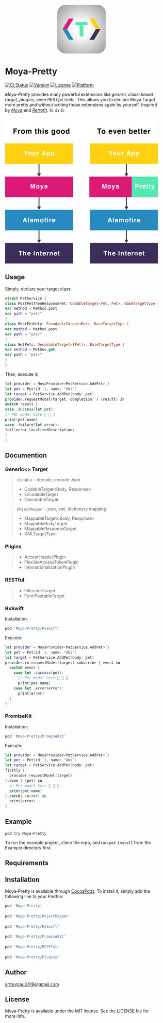 <p align="center">
<img height="160" src="web/logo_github.png" />
</p>

# Moya-Pretty

[![CI Status](https://img.shields.io/travis/arthurgau0419@gmail.com/Moya-Pretty.svg?style=flat)](https://travis-ci.org/arthurgau0419@gmail.com/Moya-Pretty)
[![Version](https://img.shields.io/cocoapods/v/Moya-Pretty.svg?style=flat)](https://cocoapods.org/pods/Moya-Pretty)
[![License](https://img.shields.io/cocoapods/l/Moya-Pretty.svg?style=flat)](https://cocoapods.org/pods/Moya-Pretty)
[![Platform](https://img.shields.io/cocoapods/p/Moya-Pretty.svg?style=flat)](https://cocoapods.org/pods/Moya-Pretty)

*Moya-Pretty* provides many powerful extensions like *generic class-based target*, *plugins*, even *RESTful traits*. This allows you to declare Moya Target more pretty and without writing those extensions again by yourself. 
Inspired by [*Moya*](https://github.com/Moya/Moya) and [*Retrofit*](https://github.com/square/retrofit). 👍 👍 👍

![Moya-Pretty Overview](web/diagram.jpg)

## Usage
Simply, declare your target class:
```swift
struct PetService {  
class PostPetThenResponsePet: CodableTarget<Pet, Pet>, BaseTargetType {
var method = Method.post
var path = "pet/"    
}
class PostPetOnly: EncodableTarget<Pet>, BaseTargetType {
var method = Method.post
var path = "pet/"    
}
class GetPets: DecodableTarget<[Pet]>, BaseTargetType {
var method = Method.get
var path = "pet/"    
}
}
```

Then, execute it:
```swift
let provider = MoyaProvider<PetService.AddPet>() 
let pet = Pet(id: 1, name: "Obi")
let target = PetService.AddPet(body: pet)
provider.requestModel(target, completion: { (result) in
switch result {
case .success(let pet):
// Pet model here 🎉 🎉 🎉
print(pet.name)
case .failure(let error):
fail(error.localizedDescription)
}
)

```

## Documention

### Generic<> Target

> `Codable` - decode, encode Json.
>
> - CodableTarget<Body, Response>
> - EncodableTarget<Body>
> - DecodableTarget<Response>

> `ObjectMapper` - json, xml, dictionary mapping.
> - MappableTarget<Body, Response>
> - MappableBodyTarget<Body>
> - MappableResponseTarget<Response>
> - XMLTargetType

### Pligins
> 
>
> - AcceptHeaderPlugin
> - FlexibleAccessTokenPlugin
> - InternationalizationPlugin

### RESTful
> 
>
> - FilterableTarget
> - FormPostableTarget

### RxSwift
Installation:
```ruby
pod 'Moya-Pretty/RxSwift'
```
Execute:
```swift
let provider = MoyaProvider<PetService.AddPet>() 
let pet = Pet(id: 1, name: "Obi")
let target = PetService.AddPet(body: pet)
provider.rx.requestModel(target).subscribe { event in
  switch event {
    case let .success(pet):
      // Pet model here 🎉 🎉 🎉
      print(pet.name)
    case let .error(error):
      print(error)
  }
}
```

### PromiseKit
Installation:
```ruby
pod 'Moya-Pretty/PromiseKit'
```
Execute:
```swift
let provider = MoyaProvider<PetService.AddPet>() 
let pet = Pet(id: 1, name: "Obi")
let target = PetService.AddPet(body: pet)
firstly {
  provider.requestModel(target)
}.done { (pet) in
  // Pet model here 🎉 🎉 🎉
  print(pet.name)
}.catch{ (error) in
  print(error)
}
```


## Example

`pod try Moya-Pretty`

To run the example project, clone the repo, and run `pod install` from the Example directory first.

## Requirements

## Installation

Moya-Pretty is available through [CocoaPods](https://cocoapods.org). To install
it, simply add the following line to your Podfile:

```ruby
pod 'Moya-Pretty'

pod 'Moya-Pretty/ObjectMapper'

pod 'Moya-Pretty/RxSwift'

pod 'Moya-Pretty/PromiseKit'

pod 'Moya-Pretty/RESTful'

pod 'Moya-Pretty/Plugins'

```

## Author

arthurgau0419@gmail.com

## License

Moya-Pretty is available under the MIT license. See the LICENSE file for more info.
